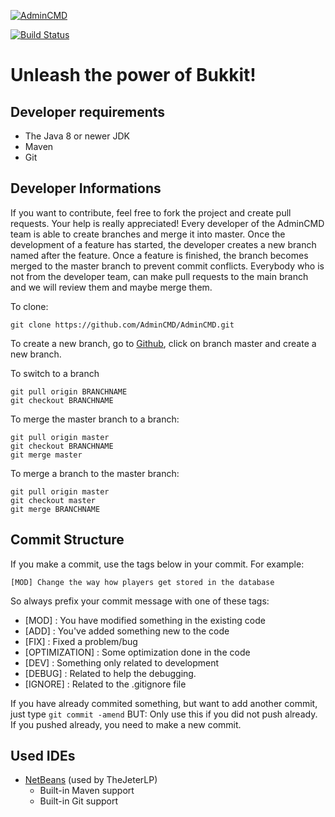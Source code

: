 [![AdminCMD](https://www.admincmd.com/static/2016/02/10/admincmd-logo-big.png)](https://admincmd.com)

[![Build Status](https://travis-ci.org/AdminCMD/AdminCMD.png?branch=master)](https://travis-ci.org/AdminCMD/AdminCMD)

Unleash the power of Bukkit!
============================

Developer requirements
------------

* The Java 8 or newer JDK
* Maven
* Git 

Developer Informations
------------
If you want to contribute, feel free to fork the project and create pull requests. Your help is really appreciated!
Every developer of the AdminCMD team is able to create branches and merge it into master. Once the development of a feature has started, the developer creates a new branch named after the feature. Once a feature is finished, the branch becomes merged to the master branch to prevent commit conflicts.
Everybody who is not from the developer team, can make pull requests to the main branch and we will review them and maybe merge them.

To clone: 

```
git clone https://github.com/AdminCMD/AdminCMD.git
```

To create a new branch, go to [Github](https://github.com/AdminCMD/AdminCMD), click on branch master and create a new branch.


To switch to a branch
````
git pull origin BRANCHNAME
git checkout BRANCHNAME
````

To merge the master branch to a branch:
```
git pull origin master
git checkout BRANCHNAME
git merge master
```

To merge a branch to the master branch:
```
git pull origin master
git checkout master
git merge BRANCHNAME
```

Commit  Structure
------------
If you make a commit, use the tags below in your commit. For example:
```
[MOD] Change the way how players get stored in the database
```

So always prefix your commit message with one of these tags:

* [MOD] : You have modified something in the existing code
* [ADD] : You've added something new to the code
* [FIX] : Fixed a problem/bug
* [OPTIMIZATION] : Some optimization done in the code
* [DEV] : Something only related to development
* [DEBUG] : Related to help the debugging.
* [IGNORE] : Related to the .gitignore file

If you have already commited something, but want to add another commit, 
just type ```git commit -amend```
BUT: Only use this if you did not push already. If you pushed already, you need to make a new commit.

Used IDEs
------------
* [NetBeans](https://netbeans.org) (used by TheJeterLP)
  * Built-in Maven support
  * Built-in Git support
